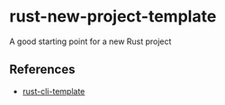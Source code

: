  # rust-new-project-template
A good starting point for a new Rust project

## References

* [rust-cli-template](https://github.com/kbknapp/rust-cli-template)
